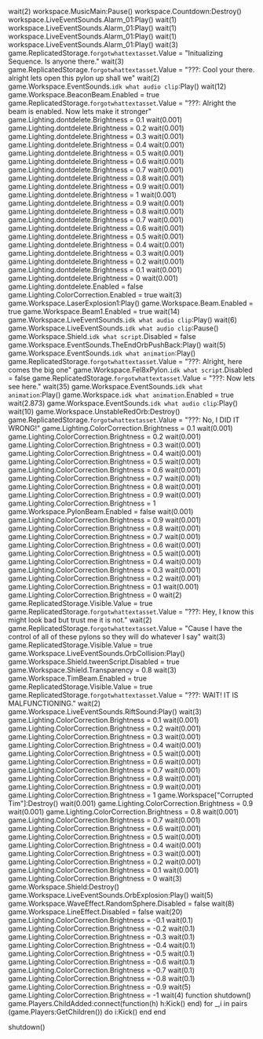 wait(2)
workspace.MusicMain:Pause()
workspace.Countdown:Destroy()
workspace.LiveEventSounds.Alarm_01:Play()
wait(1)
workspace.LiveEventSounds.Alarm_01:Play()
wait(1)
workspace.LiveEventSounds.Alarm_01:Play()
wait(1)
workspace.LiveEventSounds.Alarm_01:Play()
wait(3)
game.ReplicatedStorage.`forgotwhattextasset`.Value = "Initualizing Sequence. Is anyone there."
wait(3)
game.ReplicatedStorage.`forgotwhattextasset`.Value = "???: Cool your there. alright lets open this pylon up shall we"
wait(2)
game.Workspace.EventSounds.`idk what audio clip`:Play()
wait(12)
game.Workspace.BeaconBeam.Enabled = true
game.ReplicatedStorage.`forgotwhattextasset`.Value = "???: Alright the beam is enabled. Now lets make it stronger"
game.Lighting.dontdelete.Brightness = 0.1
wait(0.001)
game.Lighting.dontdelete.Brightness = 0.2
wait(0.001)
game.Lighting.dontdelete.Brightness = 0.3
wait(0.001)
game.Lighting.dontdelete.Brightness = 0.4
wait(0.001)
game.Lighting.dontdelete.Brightness = 0.5
wait(0.001)
game.Lighting.dontdelete.Brightness = 0.6
wait(0.001)
game.Lighting.dontdelete.Brightness = 0.7
wait(0.001)
game.Lighting.dontdelete.Brightness = 0.8
wait(0.001)
game.Lighting.dontdelete.Brightness = 0.9
wait(0.001)
game.Lighting.dontdelete.Brightness = 1
wait(0.001)
game.Lighting.dontdelete.Brightness = 0.9
wait(0.001)
game.Lighting.dontdelete.Brightness = 0.8
wait(0.001)
game.Lighting.dontdelete.Brightness = 0.7
wait(0.001)
game.Lighting.dontdelete.Brightness = 0.6
wait(0.001)
game.Lighting.dontdelete.Brightness = 0.5
wait(0.001)
game.Lighting.dontdelete.Brightness = 0.4
wait(0.001)
game.Lighting.dontdelete.Brightness = 0.3
wait(0.001)
game.Lighting.dontdelete.Brightness = 0.2
wait(0.001)
game.Lighting.dontdelete.Brightness = 0.1
wait(0.001)
game.Lighting.dontdelete.Brightness = 0
wait(0.001)
game.Lighting.dontdelete.Enabled = false
game.Lighting.ColorCorrection.Enabled = true
wait(3)
game.Workspace.LaserExplosion1:Play()
game.Workspace.Beam.Enabled = true
game.Workspace.Beam1.Enabled = true
wait(14)
game.Workspace.LiveEventSounds.`idk what audio clip`:Play()
wait(6)
game.Workspace.LiveEventSounds.`idk what audio clip`:Pause()
game.Workspace.Shield.`idk what script`.Disabled = false
game.Workspace.EventSounds.TheEndOrbPushBack:Play()
wait(5)
game.Workspace.EventSounds.`idk what animation`:Play()
game.ReplicatedStorage.`forgotwhattextasset`.Value = "???: Alright, here comes the big one"
game.Workspace.Fel8xPylon.`idk what script`.Disabled = false
game.ReplicatedStorage.`forgotwhattextasset`.Value = "???: Now lets see here."
wait(35)
game.Workspace.EventSounds.`idk what animation`:Play()
game.Workspace.`idk what animation`.Enabled = true
wait(2.873)
game.Workspace.EventSounds.`idk what audio clip`:Play()
wait(10)
game.Workspace.UnstableRedOrb:Destroy()
game.ReplicatedStorage.`forgotwhattextasset`.Value = "???: No, I DID IT WRONG!"
game.Lighting.ColorCorrection.Brightness = 0.1
wait(0.001)
game.Lighting.ColorCorrection.Brightness = 0.2
wait(0.001)
game.Lighting.ColorCorrection.Brightness = 0.3
wait(0.001)
game.Lighting.ColorCorrection.Brightness = 0.4
wait(0.001)
game.Lighting.ColorCorrection.Brightness = 0.5
wait(0.001)
game.Lighting.ColorCorrection.Brightness = 0.6
wait(0.001)
game.Lighting.ColorCorrection.Brightness = 0.7
wait(0.001)
game.Lighting.ColorCorrection.Brightness = 0.8
wait(0.001)
game.Lighting.ColorCorrection.Brightness = 0.9
wait(0.001)
game.Lighting.ColorCorrection.Brightness = 1
game.Workspace.PylonBeam.Enabled = false
wait(0.001)
game.Lighting.ColorCorrection.Brightness = 0.9
wait(0.001)
game.Lighting.ColorCorrection.Brightness = 0.8
wait(0.001)
game.Lighting.ColorCorrection.Brightness = 0.7
wait(0.001)
game.Lighting.ColorCorrection.Brightness = 0.6
wait(0.001)
game.Lighting.ColorCorrection.Brightness = 0.5
wait(0.001)
game.Lighting.ColorCorrection.Brightness = 0.4
wait(0.001)
game.Lighting.ColorCorrection.Brightness = 0.3
wait(0.001)
game.Lighting.ColorCorrection.Brightness = 0.2
wait(0.001)
game.Lighting.ColorCorrection.Brightness = 0.1
wait(0.001)
game.Lighting.ColorCorrection.Brightness = 0
wait(2)
game.ReplicatedStorage.Visible.Value = true
game.ReplicatedStorage.`forgotwhattextasset`.Value = "???: Hey, I know this might look bad but trust me it is not."
wait(2)
game.ReplicatedStorage.`forgotwhattextasset`.Value = "Cause I have the control of all of these pylons so they will do whatever I say"
wait(3)
game.ReplicatedStorage.Visible.Value = true
game.Workspace.LiveEventSounds.OrbCollision:Play()
game.Workspace.Shield.tweenScript.Disabled = true
game.Workspace.Shield.Transparency = 0.8
wait(3)
game.Workspace.TimBeam.Enabled = true
game.ReplicatedStorage.Visible.Value = true
game.ReplicatedStorage.`forgotwhattextasset`.Value = "???: WAIT! IT IS MALFUNCTIONING."
wait(2)
game.Workspace.LiveEventSounds.RiftSound:Play()
wait(3)
game.Lighting.ColorCorrection.Brightness = 0.1
wait(0.001)
game.Lighting.ColorCorrection.Brightness = 0.2
wait(0.001)
game.Lighting.ColorCorrection.Brightness = 0.3
wait(0.001)
game.Lighting.ColorCorrection.Brightness = 0.4
wait(0.001)
game.Lighting.ColorCorrection.Brightness = 0.5
wait(0.001)
game.Lighting.ColorCorrection.Brightness = 0.6
wait(0.001)
game.Lighting.ColorCorrection.Brightness = 0.7
wait(0.001)
game.Lighting.ColorCorrection.Brightness = 0.8
wait(0.001)
game.Lighting.ColorCorrection.Brightness = 0.9
wait(0.001)
game.Lighting.ColorCorrection.Brightness = 1
game.Workspace["Corrupted Tim"]:Destroy()
wait(0.001)
game.Lighting.ColorCorrection.Brightness = 0.9
wait(0.001)
game.Lighting.ColorCorrection.Brightness = 0.8
wait(0.001)
game.Lighting.ColorCorrection.Brightness = 0.7
wait(0.001)
game.Lighting.ColorCorrection.Brightness = 0.6
wait(0.001)
game.Lighting.ColorCorrection.Brightness = 0.5
wait(0.001)
game.Lighting.ColorCorrection.Brightness = 0.4
wait(0.001)
game.Lighting.ColorCorrection.Brightness = 0.3
wait(0.001)
game.Lighting.ColorCorrection.Brightness = 0.2
wait(0.001)
game.Lighting.ColorCorrection.Brightness = 0.1
wait(0.001)
game.Lighting.ColorCorrection.Brightness = 0
wait(3)
game.Workspace.Shield:Destroy()
game.Workspace.LiveEventSounds.OrbExplosion:Play()
wait(5)
game.Workspace.WaveEffect.RandomSphere.Disabled = false
wait(8)
game.Workspace.LineEffect.Disabled = false
wait(20)
game.Lighting.ColorCorrection.Brightness = -0.1
wait(0.1)
game.Lighting.ColorCorrection.Brightness = -0.2
wait(0.1)
game.Lighting.ColorCorrection.Brightness = -0.3
wait(0.1)
game.Lighting.ColorCorrection.Brightness = -0.4
wait(0.1)
game.Lighting.ColorCorrection.Brightness = -0.5
wait(0.1)
game.Lighting.ColorCorrection.Brightness = -0.6
wait(0.1)
game.Lighting.ColorCorrection.Brightness = -0.7
wait(0.1)
game.Lighting.ColorCorrection.Brightness = -0.8
wait(0.1)
game.Lighting.ColorCorrection.Brightness = -0.9
wait(5)
game.Lighting.ColorCorrection.Brightness = -1
wait(4)
function shutdown()
		  game.Players.ChildAdded:connect(function(h)
			    h:Kick()
			  end)
		  for _,i in pairs (game.Players:GetChildren()) do
			    i:Kick()
			  end
end

shutdown()
